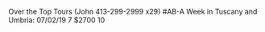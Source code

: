 Over the Top Tours (John 413-299-2999 x29)
#AB-A Week in Tuscany and Umbria:  07/02/19  7   $2700 10